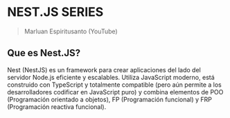 # NEST.JS SERIES
> Marluan Espiritusanto (YouTube)

## Que es Nest.JS?
Nest (NestJS) es un framework para crear aplicaciones del lado del servidor Node.js eficiente y escalables. Utiliza JavaScript moderno, está construido con TypeScript y totalmente compatible (pero aún permite a los desarrolladores codificar en JavaScript puro) y combina elementos de POO (Programación orientado a objetos), FP (Programación funcional) y FRP (Programación reactiva funcional).
